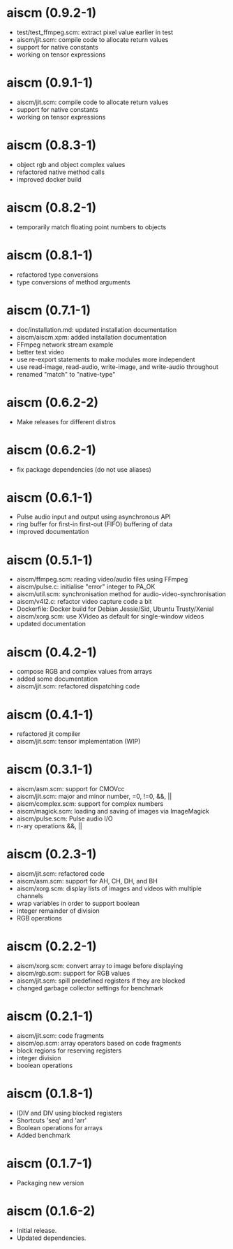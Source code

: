 # aiscm (0.9.2-1)

* test/test_ffmpeg.scm: extract pixel value earlier in test
* aiscm/jit.scm: compile code to allocate return values
* support for native constants
* working on tensor expressions


# aiscm (0.9.1-1)

* aiscm/jit.scm: compile code to allocate return values
* support for native constants
* working on tensor expressions


# aiscm (0.8.3-1)

* object rgb and object complex values
* refactored native method calls
* improved docker build


# aiscm (0.8.2-1)

* temporarily match floating point numbers to objects


# aiscm (0.8.1-1)

* refactored type conversions
* type conversions of method arguments


# aiscm (0.7.1-1)

* doc/installation.md: updated installation documentation
* aiscm/aiscm.xpm: added installation documentation
* FFmpeg network stream example
* better test video
* use re-export statements to make modules more independent
* use read-image, read-audio, write-image, and write-audio throughout
* renamed "match" to "native-type"


# aiscm (0.6.2-2)

* Make releases for different distros


# aiscm (0.6.2-1)

* fix package dependencies (do not use aliases)


# aiscm (0.6.1-1)

* Pulse audio input and output using asynchronous API
* ring buffer for first-in first-out (FIFO) buffering of data
* improved documentation


# aiscm (0.5.1-1)

* aiscm/ffmpeg.scm: reading video/audio files using FFmpeg
* aiscm/pulse.c: initialise "error" integer to PA_OK
* aiscm/util.scm: synchronisation method for audio-video-synchronisation
* aiscm/v4l2.c: refactor video capture code a bit
* Dockerfile: Docker build for Debian Jessie/Sid, Ubuntu Trusty/Xenial
* aiscm/xorg.scm: use XVideo as default for single-window videos
* updated documentation


# aiscm (0.4.2-1)

* compose RGB and complex values from arrays
* added some documentation
* aiscm/jit.scm: refactored dispatching code


# aiscm (0.4.1-1)

* refactored jit compiler
* aiscm/jit.scm: tensor implementation (WIP)


# aiscm (0.3.1-1)

* aiscm/asm.scm: support for CMOVcc
* aiscm/jit.scm: major and minor number, =0, !=0, &&, ||
* aiscm/complex.scm: support for complex numbers
* aiscm/magick.scm: loading and saving of images via ImageMagick
* aiscm/pulse.scm: Pulse audio I/O
* n-ary operations &&, ||


# aiscm (0.2.3-1)

* aiscm/jit.scm: refactored code
* aiscm/asm.scm: support for AH, CH, DH, and BH
* aiscm/xorg.scm: display lists of images and videos with multiple channels
* wrap variables in order to support boolean
* integer remainder of division
* RGB operations


# aiscm (0.2.2-1)

* aiscm/xorg.scm: convert array to image before displaying
* aiscm/rgb.scm: support for RGB values
* aiscm/jit.scm: spill predefined registers if they are blocked
* changed garbage collector settings for benchmark


# aiscm (0.2.1-1)

* aiscm/jit.scm: code fragments
* aiscm/op.scm: array operators based on code fragments
* block regions for reserving registers
* integer division
* boolean operations


# aiscm (0.1.8-1)

* IDIV and DIV using blocked registers
* Shortcuts 'seq' and 'arr'
* Boolean operations for arrays
* Added benchmark


# aiscm (0.1.7-1)

* Packaging new version


# aiscm (0.1.6-2)

* Initial release.
* Updated dependencies.
